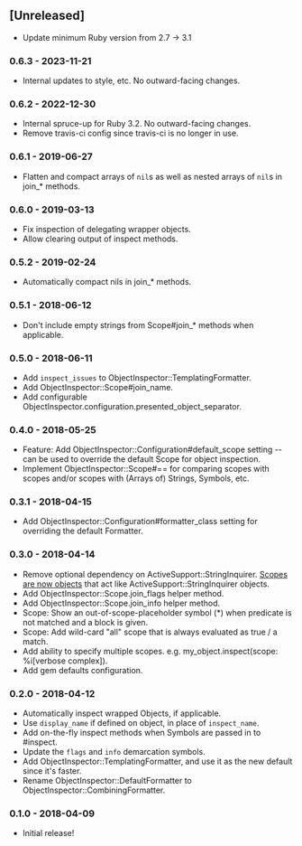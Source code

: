 ## [Unreleased]
- Update minimum Ruby version from 2.7 -> 3.1

### 0.6.3 - 2023-11-21
- Internal updates to style, etc. No outward-facing changes.

### 0.6.2 - 2022-12-30
- Internal spruce-up for Ruby 3.2. No outward-facing changes.
- Remove travis-ci config since travis-ci is no longer in use.

### 0.6.1 - 2019-06-27
- Flatten and compact arrays of `nil`s as well as nested arrays of `nil`s in join_* methods.

### 0.6.0 - 2019-03-13
- Fix inspection of delegating wrapper objects.
- Allow clearing output of inspect methods.

### 0.5.2 - 2019-02-24
- Automatically compact nils in join_* methods.

### 0.5.1 - 2018-06-12
- Don't include empty strings from Scope#join_* methods when applicable.

### 0.5.0 - 2018-06-11
- Add `inspect_issues` to ObjectInspector::TemplatingFormatter.
- Add ObjectInspector::Scope#join_name.
- Add configurable ObjectInspector.configuration.presented_object_separator.

### 0.4.0 - 2018-05-25
- Feature: Add ObjectInspector::Configuration#default_scope setting -- can be used to override the default Scope for object inspection.
- Implement ObjectInspector::Scope#== for comparing scopes with scopes and/or scopes with (Arrays of) Strings, Symbols, etc.

### 0.3.1 - 2018-04-15
- Add ObjectInspector::Configuration#formatter_class setting for overriding the default Formatter.

### 0.3.0 - 2018-04-14
- Remove optional dependency on ActiveSupport::StringInquirer. [Scopes are now objects](https://github.com/pdobb/object_inspector/blob/master/lib/object_inspector/scope.rb) that act like ActiveSupport::StringInquirer objects.
- Add ObjectInspector::Scope.join_flags helper method.
- Add ObjectInspector::Scope.join_info helper method.
- Scope: Show an out-of-scope-placeholder symbol (*) when predicate is not matched and a block is given.
- Scope: Add wild-card "all" scope that is always evaluated as true / a match.
- Add ability to specify multiple scopes. e.g. my_object.inspect(scope: %i[verbose complex]).
- Add gem defaults configuration.

### 0.2.0 - 2018-04-12
- Automatically inspect wrapped Objects, if applicable.
- Use `display_name` if defined on object, in place of `inspect_name`.
- Add on-the-fly inspect methods when Symbols are passed in to #inspect.
- Update the `flags` and `info` demarcation symbols.
- Add ObjectInspector::TemplatingFormatter, and use it as the new default since it's faster.
- Rename ObjectInspector::DefaultFormatter to ObjectInspector::CombiningFormatter.


### 0.1.0 - 2018-04-09
- Initial release!
